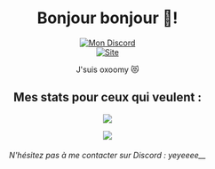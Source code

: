 <h1 align="center">Bonjour bonjour 👋!</h1>
<div align="center">
  <a href="https://discord.gg/E8g7wA5sdP" target="_blank"><img src="https://img.shields.io/badge/Discord-yeyeeee__-gray?style=for-the-badge&logo=discord" alt="Mon Discord" /></a>
  <br />
  <a href="https://oxoomy.fr" target="_blank"><img src="https://img.shields.io/badge/Site-oxoomy.fr-red?style=for-the-badge&logo=safari" alt="Site" /></a>
</div>
<p align="center">J'suis oxoomy 😻</p>
<h2 align="center">Mes stats pour ceux qui veulent :</h2>
<a href="#"><p align="center"><img src="https://github-readme-stats.vercel.app/api?username=oxoomy&theme=material-palenight&show_icons=true"></p></a>
<a href="#"><p align="center"><img src="https://github-readme-stats.vercel.app/api/top-langs/?username=oxoomy&layout=compact&theme=material-palenight"></p></a>
<h6 align="center">N'hésitez pas à me contacter sur Discord : yeyeeee__</h6>
